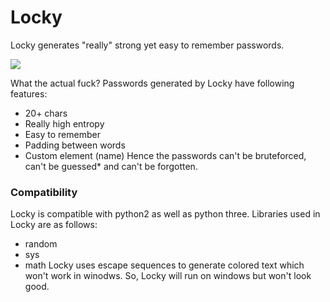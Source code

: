 # Locky
Locky generates "really" strong yet easy to remember passwords.

<img src='https://i.imgur.com/nz6dLOk.png' />

What the actual fuck?
Passwords generated by Locky have following features:
- 20+ chars
- Really high entropy
- Easy to remember
- Padding between words
- Custom element (name)
Hence the passwords can't be bruteforced, can't be guessed* and can't be forgotten.

### Compatibility
Locky is compatible with python2 as well as python three.
Libraries used in Locky are as follows:
- random
- sys
- math
Locky uses escape sequences to generate colored text which won't work in winodws. So, Locky will run on windows but won't look good.
